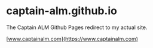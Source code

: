 # captain-alm.github.io
The Captain ALM Github Pages redirect to my actual site.

[www.captainalm.com](https://www.captainalm.com)
